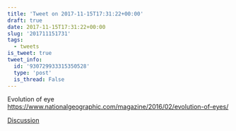 ```yaml
---
title: 'Tweet on 2017-11-15T17:31:22+00:00'
draft: true
date: 2017-11-15T17:31:22+00:00
slug: '201711151731'
tags:
  - tweets
is_tweet: true
tweet_info:
  id: '930729933315350528'
  type: 'post'
  is_thread: False
---
```




Evolution of eye <https://www.nationalgeographic.com/magazine/2016/02/evolution-of-eyes/>

[Discussion](https://x.com/sytelus/status/930729933315350528)
